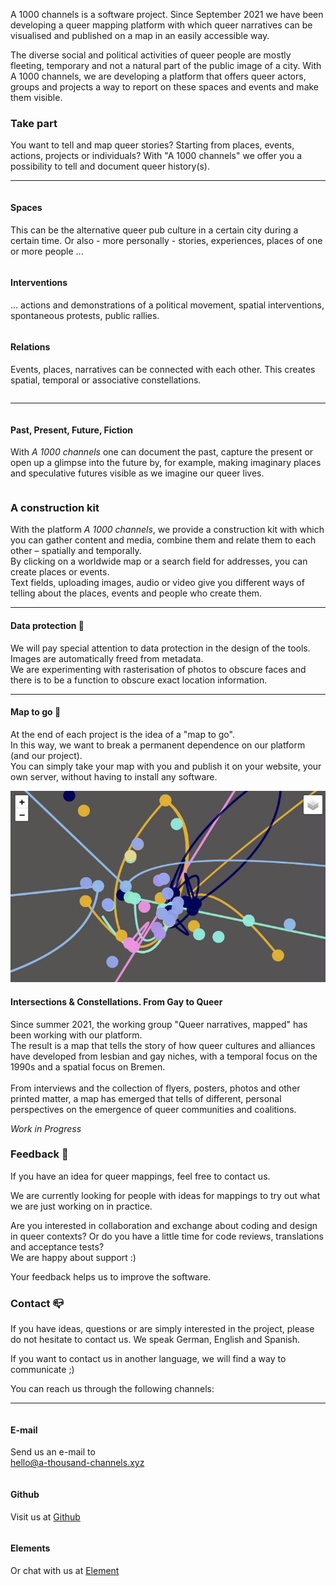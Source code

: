 <div class="block large">

A 1000 channels is a software project. Since September 2021 we have been developing a queer mapping platform with which queer narratives can be visualised and published on a map in an easily accessible way.

The diverse social and political activities of queer people are mostly fleeting, temporary and not a natural part of the public image of a city.
With A 1000 channels, we are developing a platform that offers queer actors, groups and projects a way to report on these spaces and events and make them visible.

</div>
<div class="block">

### Take part

You want to tell and map queer stories? Starting from places, events, actions, projects or individuals?
With "A 1000 channels" we offer you a possibility to tell and document queer history(s).

----

<div class="block-3">

  <div class="column">

#### Spaces

  This can be the alternative queer pub culture in a certain city during a certain time. Or also - more personally - stories, experiences, places of one or more people ...

  </div>
  <div class="column">

  #### Interventions

  ... actions and demonstrations of a political movement, spatial interventions, spontaneous protests, public rallies.

  </div>
  <div class="column">

  #### Relations

  Events, places, narratives can be connected with each other. This creates spatial, temporal or associative constellations.

  </div>
</div>

----

<div class="block-1">
  <div class="column">
    
#### Past, Present, Future, Fiction

  With *A 1000 channels* one can document the past, capture the present or open up a glimpse into the future by, for example, making imaginary places and speculative futures visible as we imagine our queer lives.
  </div>
</div>
</div>
<div class="block">
  
### A construction kit
  
With the platform *A 1000 channels*, we provide a construction kit with which you can gather content and media, combine them and relate them to each other – spatially and temporally. <br>
By clicking on a worldwide map or a search field for addresses, you can create places or events. <br>
Text fields, uploading images, audio or video give you different ways of telling about the places, events and people who create them. 

----
  
#### Data protection 🤫

We will pay special attention to data protection in the design of the tools. <br>
Images are automatically freed from metadata. <br>
We are experimenting with rasterisation of photos to obscure faces and there is to be a function to obscure exact location information. 

----

#### Map to go 👜

At the end of each project is the idea of a "map to go". <br>
In this way, we want to break a permanent dependence on our platform (and our project). <br>
You can simply take your map with you and publish it on your website, your own server, without having to install any software.

</div>

<div class="block">

<img src="/fgtq_all_layers_dark.jpg" class="pb-4 mb-2">
  
#### Intersections & Constellations. From Gay to Queer

Since summer 2021, the working group "Queer narratives, mapped" has been working with our platform. <br>
The result is a map that tells the story of how queer cultures and alliances have developed from lesbian and gay niches, with a temporal focus on the 1990s and a spatial focus on Bremen. <br>  
From interviews and the collection of flyers, posters, photos and other printed matter, a map has emerged that tells of different, personal perspectives on the emergence of queer communities and coalitions. 

*Work in Progress*


</div>

<div class="block">


### Feedback 🎤

If you have an idea for queer mappings, feel free to contact us.

We are currently looking for people with ideas for mappings to try out what we are just working on in practice.

Are you interested in collaboration and exchange about coding and design in queer contexts? Or do you have a little time for code reviews, translations and acceptance tests? <br>
We are happy about support :)

Your feedback helps us to improve the software.

</div>

<div class="block">
	

### Contact 📪 
	
If you have ideas, questions or are simply interested in the project, please do not hesitate to contact us.
We speak German, English and Spanish.

If you want to contact us in another language, we will find a way to communicate ;)

You can reach us through the following channels:

----

<div class="block-3">

  <div class="column">
  	<div class="text-link">	

  #### E-mail
	  
   Send us an e-mail to	  
   <hello@a-thousand-channels.xyz>
	  
  </div>
  <div class="column">

  #### Github

   Visit us at [Github](https://github.com/a-thousand-channels/)

  </div>
  <div class="column">

  #### Elements

   Or chat with us at [Element](https://matrix.to/#/#a-thousand-channels:matrix.org)	  
	  
</div>

